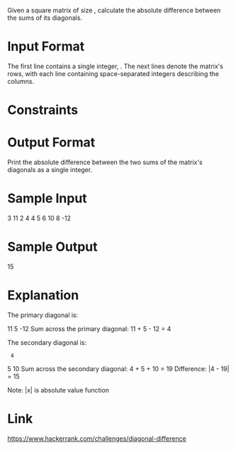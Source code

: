 Given a square matrix of size , calculate the absolute difference between the sums of its diagonals.

# Input Format

The first line contains a single integer, . The next  lines denote the matrix's rows, with each line containing space-separated integers describing the columns.

# Constraints

# Output Format

Print the absolute difference between the two sums of the matrix's diagonals as a single integer.

# Sample Input

3
11 2 4
4 5 6
10 8 -12

# Sample Output

15

# Explanation

The primary diagonal is:

11
   5
     -12
Sum across the primary diagonal: 11 + 5 - 12 = 4

The secondary diagonal is:

     4
   5
10
Sum across the secondary diagonal: 4 + 5 + 10 = 19 
Difference: |4 - 19| = 15

Note: |x| is absolute value function

# Link

https://www.hackerrank.com/challenges/diagonal-difference
